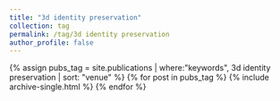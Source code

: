 ```yaml
---
title: "3d identity preservation"
collection: tag
permalink: /tag/3d identity preservation
author_profile: false
---
```

{% assign pubs_tag = site.publications | where:"keywords", 3d identity preservation | sort: "venue" %}
{% for post in pubs_tag %}
  {% include archive-single.html %}
{% endfor %}